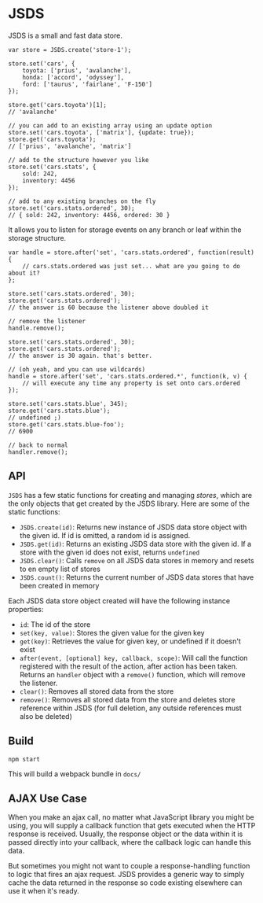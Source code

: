 JSDS
====

JSDS is a small and fast data store.

    var store = JSDS.create('store-1');

	store.set('cars', {
	    toyota: ['prius', 'avalanche'],
	    honda: ['accord', 'odyssey'],
	    ford: ['taurus', 'fairlane', 'F-150']
	});

    store.get('cars.toyota')[1];
    // 'avalanche'

    // you can add to an existing array using an update option
    store.set('cars.toyota', ['matrix'], {update: true});
    store.get('cars.toyota');
    // ['prius', 'avalanche', 'matrix']

    // add to the structure however you like
    store.set('cars.stats', {
        sold: 242,
        inventory: 4456
    });

    // add to any existing branches on the fly
    store.set('cars.stats.ordered', 30);
    // { sold: 242, inventory: 4456, ordered: 30 }

It allows you to listen for storage events on any branch or leaf within the storage structure.

    var handle = store.after('set', 'cars.stats.ordered', function(result) {
        // cars.stats.ordered was just set... what are you going to do about it?
    };

    store.set('cars.stats.ordered', 30);
    store.get('cars.stats.ordered');
    // the answer is 60 because the listener above doubled it

    // remove the listener
    handle.remove();

    store.set('cars.stats.ordered', 30);
    store.get('cars.stats.ordered');
    // the answer is 30 again. that's better.

    // (oh yeah, and you can use wildcards)
    handle = store.after('set', 'cars.stats.ordered.*', function(k, v) {
        // will execute any time any property is set onto cars.ordered
    });

    store.set('cars.stats.blue', 345);
    store.get('cars.stats.blue');
    // undefined ;)
    store.get('cars.stats.blue-foo');
    // 6900

    // back to normal
    handler.remove();

API
---

`JSDS` has a few static functions for creating and managing _stores_, which are the only objects that get created by the JSDS library. Here are some of the static functions:

* `JSDS.create(id)`: Returns new instance of JSDS data store object with the given id. If id is omitted, a random id is assigned.
* `JSDS.get(id)`: Returns an existing JSDS data store with the given id. If a store with the given id does not exist, returns `undefined`
* `JSDS.clear()`: Calls `remove` on all JSDS data stores in memory and resets to en empty list of stores
* `JSDS.count()`: Returns the current number of JSDS data stores that have been created in memory

Each JSDS data store object created will have the following instance properties:

* `id`: The id of the store
* `set(key, value)`: Stores the given value for the given key
* `get(key)`: Retrieves the value for given key, or undefined if it doesn't exist
* `after(event, [optional] key, callback, scope)`: Will call the function registered with the result of the action, after action has been taken. Returns an `handler` object with a `remove()` function, which will remove the listener.
* `clear()`: Removes all stored data from the store
* `remove()`: Removes all stored data from the store and deletes store reference within JSDS (for full deletion, any outside references must also be deleted)

Build
-----

    npm start

This will build a webpack bundle in `docs/`

AJAX Use Case
-------------

When you make an ajax call, no matter what JavaScript library you might be using, you will supply a callback function that gets executed when the HTTP response is received. Usually, the response object or the data within it is passed directly into your callback, where the callback logic can handle this data.

But sometimes you might not want to couple a response-handling function to logic that fires an ajax request. JSDS provides a generic way to simply cache the data returned in the response so code existing elsewhere can use it when it's ready.

